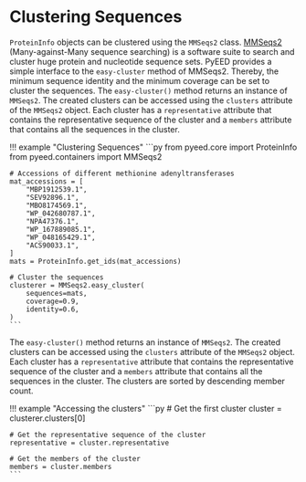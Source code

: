# Clustering Sequences

`ProteinInfo` objects can be clustered using the `MMSeqs2` class. [MMSeqs2](https://github.com/soedinglab/mmseqs2) (Many-against-Many sequence searching) is a software suite to search and cluster huge protein and nucleotide sequence sets. PyEED provides a simple interface to the `easy-cluster` method of MMSeqs2. Thereby, the minimum sequence identity and the minimum coverage can be set to cluster the sequences. The `easy-cluster()` method returns an instance of ``MMSeqs2``. The created clusters can be accessed using the `clusters` attribute of the `MMSeqs2` object. Each cluster has a `representative` attribute that contains the representative sequence of the cluster and a `members` attribute that contains all the sequences in the cluster.

!!! example "Clustering Sequences"
    ```py
    from pyeed.core import ProteinInfo
    from pyeed.containers import MMSeqs2

    # Accessions of different methionine adenyltransferases
    mat_accessions = [
        "MBP1912539.1",
        "SEV92896.1",
        "MBO8174569.1",
        "WP_042680787.1",
        "NPA47376.1",
        "WP_167889085.1",
        "WP_048165429.1",
        "ACS90033.1",
    ]
    mats = ProteinInfo.get_ids(mat_accessions)

    # Cluster the sequences
    clusterer = MMSeqs2.easy_cluster(
        sequences=mats,
        coverage=0.9,
        identity=0.6,
    )
    ```

The `easy-cluster()` method returns an instance of ``MMSeqs2``. The created clusters can be accessed using the `clusters` attribute of the `MMSeqs2` object. Each cluster has a `representative` attribute that contains the representative sequence of the cluster and a `members` attribute that contains all the sequences in the cluster. The clusters are sorted by descending member count.

!!! example "Accessing the clusters"
    ```py
    # Get the first cluster
    cluster = clusterer.clusters[0]

    # Get the representative sequence of the cluster
    representative = cluster.representative

    # Get the members of the cluster
    members = cluster.members
    ```